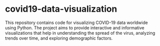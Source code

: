 # covid19-data-visualization
This repository contains code for visualizing COVID-19 data worldwide using Python. The project aims to provide interactive and informative visualizations that help in understanding the spread of the virus, analyzing trends over time, and exploring demographic factors.
